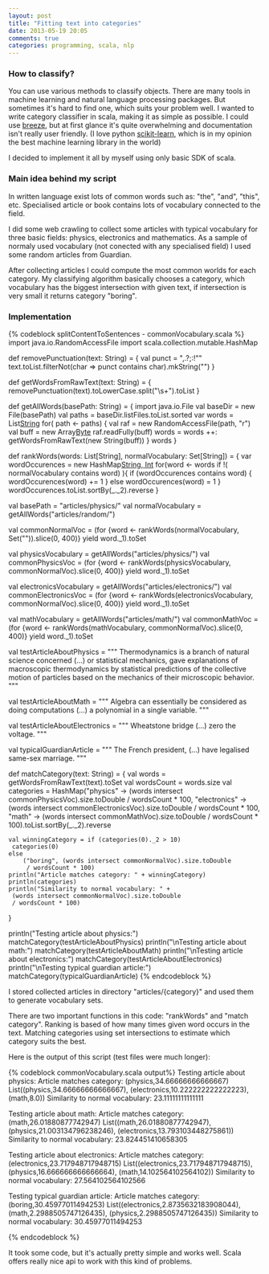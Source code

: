 ```yaml
---
layout: post
title: "Fitting text into categories"
date: 2013-05-19 20:05
comments: true
categories: programming, scala, nlp
---
```


### How to classify?
You can use various methods to classify objects. There are many tools in machine learning and natural language processing packages. But sometimes it's hard to find one, which suits your problem well. I wanted to write category classifier in scala, making it as simple as possible. I could use [breeze](http://www.scalanlp.org/), but at first glance it's quite overwhelming and documentation isn't really user friendly. (I love python [scikit-learn](http://scikit-learn.org/stable/), which is in my opinion the best machine learning library in the world)

I decided to implement it all by myself using only basic SDK of scala. 

### Main idea behind my script
In written language exist lots of common words such as: "the", "and", "this", etc. Specialised article or book contains lots of vocabulary connected to the field.

I did some web crawling to collect some articles with typical vocabulary for three basic fields: physics, electronics and mathematics. As a sample of normaly used vocabulary (not conected with any specialised field) I used some random articles from Guardian. 

After collecting articles I could compute the most common worlds for each category. My classifying algorithm basically chooses a category, which vocabulary has the biggest intersection with given text, if intersection is very small it returns category "boring".

### Implementation 
{% codeblock splitContentToSentences - commonVocabulary.scala %}
import java.io.RandomAccessFile
import scala.collection.mutable.HashMap

def removePunctuation(text: String) = {
	val punct = ",.?;:!\""
	text.toList.filterNot(char => punct contains char).mkString("")
}

def getWordsFromRawText(text: String) = {
	removePunctuation(text).toLowerCase.split("\\s+").toList
}

def getAllWords(basePath: String) = {
	import java.io.File
	val baseDir = new File(basePath)
	val paths = baseDir.listFiles.toList.sorted
	var words = List[String]()
	for( path <- paths) {
		val raf = new RandomAccessFile(path, "r")
		val buff = new Array[Byte](raf.length.toInt)
		raf.readFully(buff)
		words = words ++: getWordsFromRawText(new String(buff))
	}
	words
}

def rankWords(words: List[String], normalVocabulary: Set[String]) = {
	var wordOccurences = new HashMap[String, Int]()
	for(word <- words if !( normalVocabulary contains word) ){
		if (wordOccurences contains word) {
			wordOccurences(word) += 1
		}
		else
			wordOccurences(word) = 1
	}
	wordOccurences.toList.sortBy(_._2).reverse
}

val basePath = "articles/physics/"
val normalVocabulary = getAllWords("articles/random/")


val commonNormalVoc = (for {word <- 
	rankWords(normalVocabulary, Set("")).slice(0, 400)}
	 yield word._1).toSet

val physicsVocabulary = getAllWords("articles/physics/")
val commonPhysicsVoc = (for {word <- rankWords(physicsVocabulary, 
	commonNormalVoc).slice(0, 400)} yield word._1).toSet

val electronicsVocabulary = getAllWords("articles/electronics/")
val commonElectronicsVoc = (for {word <- 
	rankWords(electronicsVocabulary, 
	commonNormalVoc).slice(0, 400)} yield word._1).toSet

val mathVocabulary = getAllWords("articles/math/")
val commonMathVoc = (for {word <- rankWords(mathVocabulary,
 commonNormalVoc).slice(0, 400)} yield word._1).toSet

val testArticleAboutPhysics = """
Thermodynamics is a branch of natural science 
concerned (...) or statistical mechanics, gave
 explanations of macroscopic thermodynamics by 
 statistical predictions of the collective motion 
 of particles based on the mechanics of their 
 microscopic behavior.
"""

val testArticleAboutMath = """
Algebra can essentially be considered 
as doing computations (...) a polynomial 
in a single variable.
"""

val testArticleAboutElectronics = """
Wheatstone bridge
(...) zero the voltage.
"""

val typicalGuardianArticle = """
The French president, (...) have legalised same-sex marriage.
"""

def matchCategory(text: String) = {
	val words = getWordsFromRawText(text).toSet
	val wordsCount = words.size
	val categories =  HashMap("physics" ->
	 (words intersect commonPhysicsVoc).size.toDouble / 
	 wordsCount * 100,
	"electronics" -> (words intersect commonElectronicsVoc).size.toDouble 
	/ wordsCount * 100,
	"math" -> (words intersect commonMathVoc).size.toDouble /
	 wordsCount * 100).toList.sortBy(_._2).reverse
	
	val winningCategory = if (categories(0)._2 > 10)
	 categories(0) 
	else 
		("boring", (words intersect commonNormalVoc).size.toDouble
		 / wordsCount * 100)
	println("Article matches category: " + winningCategory)
	println(categories)
	println("Similarity to normal vocabulary: " +
	 (words intersect commonNormalVoc).size.toDouble 
	 / wordsCount * 100)
}

println("Testing article about physics:")
matchCategory(testArticleAboutPhysics)
println("\nTesting article about math:")
matchCategory(testArticleAboutMath)
println("\nTesting article about electronics:")
matchCategory(testArticleAboutElectronics)
println("\nTesting typical guardian article:")
matchCategory(typicalGuardianArticle)
{% endcodeblock %}

I stored collected articles in directory "articles/{category}" and used them to generate vocabulary sets.

There are two important functions in this code: "rankWords" and "match category". Ranking is based of how many times given word occurs in the text. Matching categories using set intersections to estimate which category suits the best.

Here is the output of this script (test files were much longer):

{% codeblock commonVocabulary.scala output%}
Testing article about physics:
Article matches category: (physics,34.66666666666667)
List((physics,34.66666666666667), (electronics,10.222222222222223), (math,8.0))
Similarity to normal vocabulary: 23.11111111111111

Testing article about math:
Article matches category: (math,26.01880877742947)
List((math,26.01880877742947), (physics,21.003134796238246), (electronics,13.793103448275861))
Similarity to normal vocabulary: 23.824451410658305

Testing article about electronics:
Article matches category: (electronics,23.717948717948715)
List((electronics,23.717948717948715), (physics,16.666666666666664), (math,14.102564102564102))
Similarity to normal vocabulary: 27.564102564102566

Testing typical guardian article:
Article matches category: (boring,30.45977011494253)
List((electronics,2.8735632183908044), (math,2.2988505747126435), (physics,2.2988505747126435))
Similarity to normal vocabulary: 30.45977011494253

{% endcodeblock %}


It took some code, but it's actually pretty simple and works well. Scala offers really nice api to work with this kind of problems.